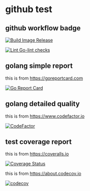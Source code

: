 # github test


## github workflow badge

[![Build Image Release](https://github.com/spidernet-io/spiderpool/actions/workflows/build-release-image.yaml/badge.svg)](https://github.com/spidernet-io/spiderpool/actions/workflows/build-release-image.yaml)

[![Lint Go-lint checks](https://github.com/spidernet-io/spiderpool/actions/workflows/lint-golang.yaml/badge.svg)](https://github.com/spidernet-io/spiderpool/actions/workflows/lint-golang.yaml)


## golang simple report

this is from <https://goreportcard.com>

[![Go Report Card](https://goreportcard.com/badge/github.com/weizhoublue/github-action-test)](https://goreportcard.com/report/github.com/weizhoublue/github-action-test)

## golang detailed quality

this is from <https://www.codefactor.io>

[![CodeFactor](https://www.codefactor.io/repository/github/weizhoublue/github-action-test/badge)](https://www.codefactor.io/repository/github/weizhoublue/github-action-test)

## test coverage report

this is from <https://coveralls.io> 

[![Coverage Status](https://coveralls.io/repos/github/weizhoublue/github-action-test/badge.svg?branch=main)](https://coveralls.io/github/weizhoublue/github-action-test?branch=main)

this is from <https://about.codecov.io>

[![codecov](https://codecov.io/gh/weizhoublue/github-action-test/branch/main/graph/badge.svg?token=Y50HD9H1EA)](https://codecov.io/gh/weizhoublue/github-action-test)



